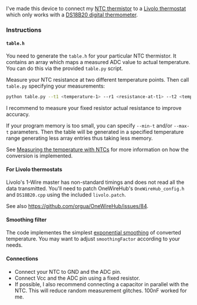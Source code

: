I've made this device to connect my [NTC thermistor](https://en.wikipedia.org/wiki/Thermistor#NTC) to a [Livolo thermostat](https://www.livolo.eu/c-4632899/livolo-thermostat/) which only works with a [DS18B20 digital thermometer](https://www.maximintegrated.com/en/products/sensors/DS18B20.html).

### Instructions

#### `table.h`

You need to generate the `table.h` for your particular NTC thermistor. It contains an array which maps a measured ADC value to actual temperature. You can do this via the provided `table.py` script.

Measure your NTC resistance at two different temperature points. Then call `table.py` specifying your measurements:

```sh
python table.py --t1 <temperature-1> --r1 <resistance-at-t1> --t2 <temperature-2> --r2 <resistance-at-t2> --rf <fixed-resistor>
```

I recommend to measure your fixed resistor actual resistance to improve accuracy.

If your program memory is too small, you can specify `--min-t` and/or `--max-t` parameters. Then the table will be generated in a specified temperature range generating less array entries thus taking less memory.

See [Measuring the temperature with NTCs](http://www.giangrandi.ch/electronics/ntc/ntc.shtml) for more information on how the conversion is implemented.

#### For Livolo thermostats

Livolo's 1-Wire master has non-standard timings and does not read all the data transmitted. You'll need to patch OneWireHub's `OneWireHub_config.h` and `DS18B20.cpp` using the included `livolo.patch`.

See also https://github.com/orgua/OneWireHub/issues/84.

#### Smoothing filter

The code implementes the simplest [exponential smoothing](https://en.wikipedia.org/wiki/Exponential_smoothing) of converted temperature. You may want to adjust `smoothingFactor` according to your needs.

#### Connections

- Connect your NTC to GND and the ADC pin.
- Connect Vcc and the ADC pin using a fixed resistor.
- If possible, I also recommend connecting a capacitor in parallel with the NTC. This will reduce random measurement glitches. 100nF worked for me.
